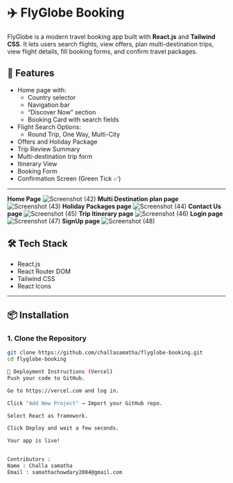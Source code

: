 # ✈️ FlyGlobe Booking 

FlyGlobe is a modern travel booking app built with **React.js** and **Tailwind CSS**. It lets users search flights, view offers, plan multi-destination trips, view flight details, fill booking forms, and confirm travel packages.


## 📂 Features

- Home page with:
  - Country selector
  - Navigation bar
  - “Discover Now” section
  - Booking Card with search fields
- Flight Search Options:
  - Round Trip, One Way, Multi-City
- Offers and Holiday Package
- Trip Review Summary
- Multi-destination trip form
- Itinerary View
- Booking Form
- Confirmation Screen (Green Tick ✅)

---

**Home Page**
![Screenshot (42)](https://github.com/user-attachments/assets/f39fcd8c-c1aa-447e-ae93-e264eb185024)
**Multi Destination plan page**
![Screenshot (43)](https://github.com/user-attachments/assets/c90ff672-a28c-4abe-bd5e-767cb89ee059)
**Holiday Packages page**
![Screenshot (44)](https://github.com/user-attachments/assets/ef63a8d8-359c-40c2-aaa8-ae4d735a5daf)
**Contact Us page** 
![Screenshot (45)](https://github.com/user-attachments/assets/cd27f6d5-e80b-48b8-ad22-8d51a56a71e9)
**Trip Itinerary page** 
![Screenshot (46)](https://github.com/user-attachments/assets/ef771405-a1aa-40ca-b664-9d68ac69bd0c)
**Login page**
![Screenshot (47)](https://github.com/user-attachments/assets/183a0843-3363-4497-86b6-d75b9a5cda10)
**SignUp page**
![Screenshot (48)](https://github.com/user-attachments/assets/12d4ea67-fd22-4ac4-86c5-85dd60768580)



## 🛠️ Tech Stack

- React.js
- React Router DOM
- Tailwind CSS
- React Icons

---

## 📦 Installation

### 1. Clone the Repository
```bash
git clone https://github.com/challasamatha/flyglobe-booking.git
cd flyglobe-booking

🚀 Deployment Instructions (Vercel)
Push your code to GitHub.

Go to https://vercel.com and log in.

Click "Add New Project" → Import your GitHub repo.

Select React as framework.

Click Deploy and wait a few seconds.

Your app is live!


Contributors :
Name : Challa samatha
Email : samathachowdary2004@gmail.com
